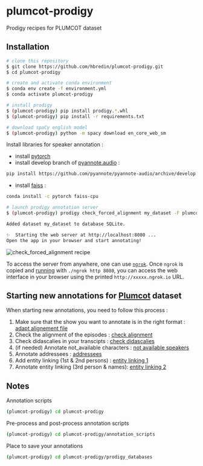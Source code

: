 # plumcot-prodigy

Prodigy recipes for PLUMCOT dataset

## Installation


```bash
# clone this repository
$ git clone https://github.com/hbredin/plumcot-prodigy.git
$ cd plumcot-prodigy

# create and activate conda environment
$ conda env create -f environment.yml
$ conda activate plumcot-prodigy

# install prodigy 
$ (plumcot-prodigy) pip install prodigy.*.whl
$ (plumcot-prodigy) pip install -r requirements.txt

# download spaCy english model
$ (plumcot-prodigy) python -m spacy download en_core_web_sm
```
Install libraries for speaker annotation :
- install [pytorch](https://pytorch.org/)
- install develop branch of [pyannote.audio](https://github.com/pyannote/pyannote-audio/tree/develop) :
```bash
pip install https://github.com/pyannote/pyannote-audio/archive/develop.zip
```
- install [faiss](https://github.com/facebookresearch/faiss) :
```bash
conda install -c pytorch faiss-cpu
```
```bash
# launch prodigy annotation server
$ (plumcot-prodigy) prodigy check_forced_alignment my_dataset -F plumcot_prodigy/recipes.py

Added dataset my_dataset to database SQLite.

✨  Starting the web server at http://localhost:8080 ...
Open the app in your browser and start annotating!

```

![check_forced_alignment recipe](screenshots/check_forced_alignment.jpg)


To access the server from anywhere, one can use [`ngrok`](https://ngrok.com/).
Once `ngrok` is copied and [running](https://dashboard.ngrok.com/get-started/setup) with `./ngrok http 8080`, you can access the web interface in your browser using the printed `http://xxxxx.ngrok.io` URL.

## Starting new annotations for [Plumcot](https://github.com/julietteBergoend/pyannote-db-plumcot) dataset

When starting new annotations, you need to follow this process : 

1. Make sure that the show you want to annotate is in the right format : [adapt alignement file](https://github.com/julietteBergoend/plumcot-prodigy/tree/main/plumcot_prodigy#before-annotation)
2. Check the alignment of the episodes : [check alignment](https://github.com/julietteBergoend/plumcot-prodigy/tree/main/plumcot_prodigy#check-alignment)
3. Check didascalies in your transcipts : [check didascalies](https://github.com/julietteBergoend/plumcot-prodigy/tree/main/plumcot_prodigy#check-didascalies)
4. (if needed) Annotate not_available characters : [not available speakers](https://github.com/julietteBergoend/plumcot-prodigy/tree/main/plumcot_prodigy#not_available-characters)
5. Annotate addressees : [addressees](https://github.com/julietteBergoend/plumcot-prodigy/tree/main/plumcot_prodigy#addressees)
6. Add entity linking (1st & 2nd persons) : [entity linking 1](https://github.com/julietteBergoend/plumcot-prodigy/tree/main/plumcot_prodigy#entity-linking---1st-2nd-persons--names)
7. Annotate entity linking (3rd person & names): [entity linking 2](https://github.com/julietteBergoend/plumcot-prodigy/tree/main/plumcot_prodigy#entity-linking---3rd-person--names)

## Notes

Annotation scripts
```bash
(plumcot-prodigy) cd plumcot-prodigy
```

Pre-process and post-process annotation scripts
```bash
(plumcot-prodigy) cd plumcot-prodigy/annotation_scripts
```

Place to save your annotations
```bash
(plumcot-prodigy) cd plumcot-prodigy/prodigy_databases
```
